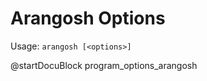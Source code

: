 Arangosh Options
================

Usage: `arangosh [<options>]`

@startDocuBlock program_options_arangosh
